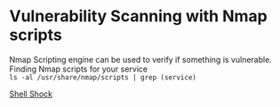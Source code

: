 # Vulnerability Scanning with Nmap scripts

Nmap Scripting engine can be used to verify if something is vulnerable.  
Finding Nmap scripts for your service  
```ls -al /usr/share/nmap/scripts | grep (service)```  

[Shell Shock](https://github.com/Nater-aide/EJPT/blob/main/Notes/Shellshock.md)

